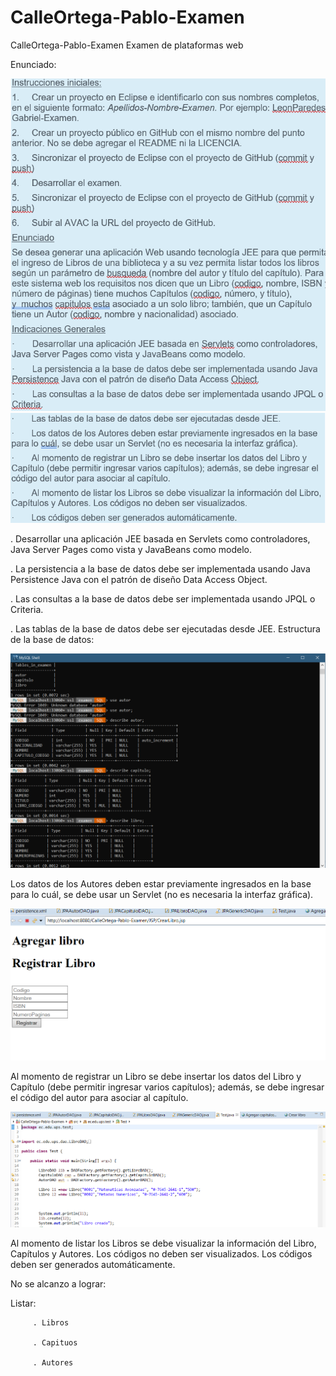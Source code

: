 # CalleOrtega-Pablo-Examen
CalleOrtega-Pablo-Examen
Examen de plataformas web

Enunciado:

![estructura](https://github.com/pablocalle1998/CalleOrtega-Pablo-Examen/blob/master/imagenes/1.png)
![estructura](https://github.com/pablocalle1998/CalleOrtega-Pablo-Examen/blob/master/imagenes/2.png)



. Desarrollar una aplicación JEE basada en Servlets como controladores, Java Server Pages como vista y JavaBeans como modelo.

. La persistencia a la base de datos debe ser implementada usando Java Persistence Java con el patrón de diseño Data Access Object.

. Las consultas a la base de datos debe ser implementada usando JPQL o Criteria.

. Las tablas de la base de datos debe ser ejecutadas desde JEE. Estructura de la base de datos:

![estructura](https://github.com/pablocalle1998/CalleOrtega-Pablo-Examen/blob/master/imagenes/4.png)



Los datos de los Autores deben estar previamente ingresados en la base para lo cuál, se debe usar un Servlet (no es necesaria la interfaz gráfica).

![estructura](https://github.com/pablocalle1998/CalleOrtega-Pablo-Examen/blob/master/imagenes/3.png)


Al momento de registrar un Libro se debe insertar los datos del Libro y Capítulo (debe permitir ingresar varios capítulos); además, se debe ingresar el código del autor para asociar al capítulo.


![estructura](https://github.com/pablocalle1998/CalleOrtega-Pablo-Examen/blob/master/imagenes/5.png)


Al momento de listar los Libros se debe visualizar la información del Libro, Capítulos y Autores. Los códigos no deben ser visualizados.
Los códigos deben ser generados automáticamente.


No se alcanzo a lograr:


Listar:

         . Libros
  
         . Capituos
  
         . Autores
  
  
